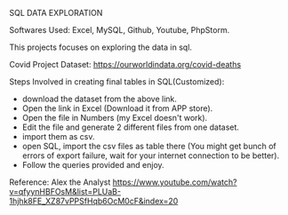 SQL DATA EXPLORATION

Softwares Used: Excel, MySQL, Github, Youtube, PhpStorm.

This projects focuses on exploring the data in sql.

Covid Project Dataset: https://ourworldindata.org/covid-deaths

Steps Involved in creating final tables in SQL(Customized):
- download the dataset from the above link.
- Open the link in Excel (Download it from APP store).
- Open the file in Numbers (my Excel doesn't work).
- Edit the file and generate 2 different files from one dataset.
- import them as csv.
- open SQL, import the csv files as table there (You might get bunch of errors of export failure, wait for your internet connection to be better).
- Follow the queries provided and enjoy.



Reference: Alex the Analyst
https://www.youtube.com/watch?v=qfyynHBFOsM&list=PLUaB-1hjhk8FE_XZ87vPPSfHqb6OcM0cF&index=20
